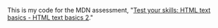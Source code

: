 This is my  code for the MDN assessment, "[Test your skills: HTML text basics - HTML text basics 2](https://developer.mozilla.org/en-US/docs/Learn/HTML/Introduction_to_HTML/Test_your_skills:_HTML_text_basics)."
